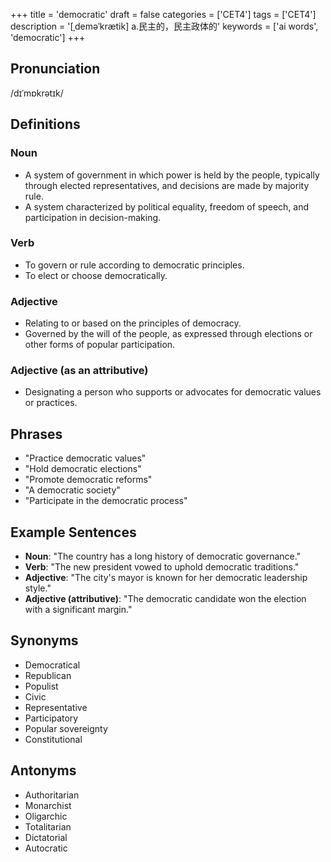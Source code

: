 +++
title = 'democratic'
draft = false
categories = ['CET4']
tags = ['CET4']
description = '[ˌdeməˈkrætik] a.民主的，民主政体的'
keywords = ['ai words', 'democratic']
+++

## Pronunciation
/dɪˈmɒkrətɪk/

## Definitions
### Noun
- A system of government in which power is held by the people, typically through elected representatives, and decisions are made by majority rule.
- A system characterized by political equality, freedom of speech, and participation in decision-making.

### Verb
- To govern or rule according to democratic principles.
- To elect or choose democratically.

### Adjective
- Relating to or based on the principles of democracy.
- Governed by the will of the people, as expressed through elections or other forms of popular participation.

### Adjective (as an attributive)
- Designating a person who supports or advocates for democratic values or practices.

## Phrases
- "Practice democratic values"
- "Hold democratic elections"
- "Promote democratic reforms"
- "A democratic society"
- "Participate in the democratic process"

## Example Sentences
- **Noun**: "The country has a long history of democratic governance."
- **Verb**: "The new president vowed to uphold democratic traditions."
- **Adjective**: "The city's mayor is known for her democratic leadership style."
- **Adjective (attributive)**: "The democratic candidate won the election with a significant margin."

## Synonyms
- Democratical
- Republican
- Populist
- Civic
- Representative
- Participatory
- Popular sovereignty
- Constitutional

## Antonyms
- Authoritarian
- Monarchist
- Oligarchic
- Totalitarian
- Dictatorial
- Autocratic
